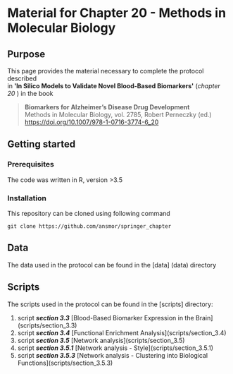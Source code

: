 # Material for Chapter 20 - Methods in Molecular Biology

## Purpose
This page provides the material necessary to complete the protocol described <br>
in <strong>'In Silico Models to Validate Novel Blood-Based Biomarkers'</strong> (<em>chapter 20 </em>) in the book <br>
><strong>Biomarkers for Alzheimer’s Disease Drug Development</strong><br>
Methods in Molecular Biology, vol. 2785, Robert Perneczky (ed.) <br>
https://doi.org/10.1007/978-1-0716-3774-6_20

## Getting started

### Prerequisites
The code was written in R, version >3.5

### Installation
This repository can be cloned using following command <br>
```
git clone https://github.com/ansmor/springer_chapter
```

## Data
The data used in the protocol can be found in the [data] (data) directory

## Scripts
The scripts used in the protocol can be found in the [scripts] directory:
<ol>
  <li>script <strong><em>section 3.3</em></strong> [Blood-Based Biomarker Expression in the Brain](scripts/section_3.3) </li>
  <li>script <strong><em>section 3.4</em></strong> [Functional Enrichment Analysis](scripts/section_3.4)</li>
  <li>script <strong><em>section 3.5</em></strong> [Network analysis](scripts/section_3.5)</li>
  <li>script <strong><em>section 3.5.1</em></strong> [Network analysis - Style](scripts/section_3.5.1)</li>
  <li>script <strong><em>section 3.5.3</em></strong> [Network analysis - Clustering into Biological Functions](scripts/section_3.5.3)</li>
</ol>
